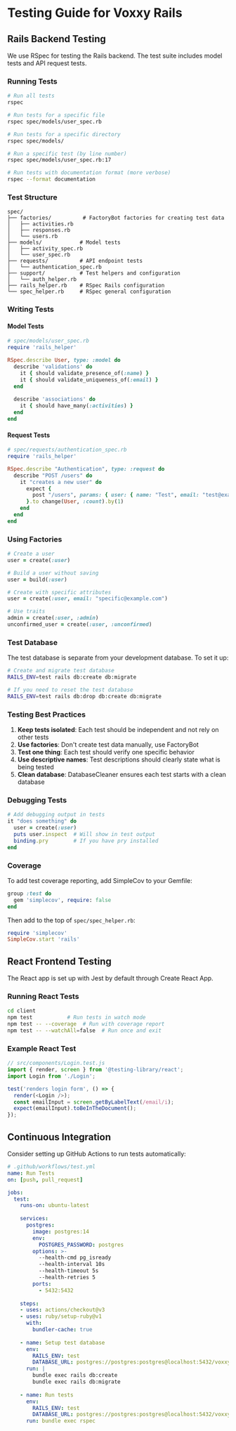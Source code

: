 # Testing Guide for Voxxy Rails

## Rails Backend Testing

We use RSpec for testing the Rails backend. The test suite includes model tests and API request tests.

### Running Tests

```bash
# Run all tests
rspec

# Run tests for a specific file
rspec spec/models/user_spec.rb

# Run tests for a specific directory
rspec spec/models/

# Run a specific test (by line number)
rspec spec/models/user_spec.rb:17

# Run tests with documentation format (more verbose)
rspec --format documentation
```

### Test Structure

```
spec/
├── factories/          # FactoryBot factories for creating test data
│   ├── activities.rb
│   ├── responses.rb
│   └── users.rb
├── models/            # Model tests
│   ├── activity_spec.rb
│   └── user_spec.rb
├── requests/          # API endpoint tests
│   └── authentication_spec.rb
├── support/           # Test helpers and configuration
│   └── auth_helper.rb
├── rails_helper.rb    # RSpec Rails configuration
└── spec_helper.rb     # RSpec general configuration
```

### Writing Tests

#### Model Tests
```ruby
# spec/models/user_spec.rb
require 'rails_helper'

RSpec.describe User, type: :model do
  describe 'validations' do
    it { should validate_presence_of(:name) }
    it { should validate_uniqueness_of(:email) }
  end
  
  describe 'associations' do
    it { should have_many(:activities) }
  end
end
```

#### Request Tests
```ruby
# spec/requests/authentication_spec.rb
require 'rails_helper'

RSpec.describe "Authentication", type: :request do
  describe "POST /users" do
    it "creates a new user" do
      expect {
        post "/users", params: { user: { name: "Test", email: "test@example.com", password: "password123" } }
      }.to change(User, :count).by(1)
    end
  end
end
```

### Using Factories

```ruby
# Create a user
user = create(:user)

# Build a user without saving
user = build(:user)

# Create with specific attributes
user = create(:user, email: "specific@example.com")

# Use traits
admin = create(:user, :admin)
unconfirmed_user = create(:user, :unconfirmed)
```

### Test Database

The test database is separate from your development database. To set it up:

```bash
# Create and migrate test database
RAILS_ENV=test rails db:create db:migrate

# If you need to reset the test database
RAILS_ENV=test rails db:drop db:create db:migrate
```

### Testing Best Practices

1. **Keep tests isolated**: Each test should be independent and not rely on other tests
2. **Use factories**: Don't create test data manually, use FactoryBot
3. **Test one thing**: Each test should verify one specific behavior
4. **Use descriptive names**: Test descriptions should clearly state what is being tested
5. **Clean database**: DatabaseCleaner ensures each test starts with a clean database

### Debugging Tests

```ruby
# Add debugging output in tests
it "does something" do
  user = create(:user)
  puts user.inspect  # Will show in test output
  binding.pry        # If you have pry installed
end
```

### Coverage

To add test coverage reporting, add SimpleCov to your Gemfile:

```ruby
group :test do
  gem 'simplecov', require: false
end
```

Then add to the top of `spec/spec_helper.rb`:

```ruby
require 'simplecov'
SimpleCov.start 'rails'
```

## React Frontend Testing

The React app is set up with Jest by default through Create React App.

### Running React Tests

```bash
cd client
npm test           # Run tests in watch mode
npm test -- --coverage  # Run with coverage report
npm test -- --watchAll=false  # Run once and exit
```

### Example React Test

```javascript
// src/components/Login.test.js
import { render, screen } from '@testing-library/react';
import Login from './Login';

test('renders login form', () => {
  render(<Login />);
  const emailInput = screen.getByLabelText(/email/i);
  expect(emailInput).toBeInTheDocument();
});
```

## Continuous Integration

Consider setting up GitHub Actions to run tests automatically:

```yaml
# .github/workflows/test.yml
name: Run Tests
on: [push, pull_request]

jobs:
  test:
    runs-on: ubuntu-latest
    
    services:
      postgres:
        image: postgres:14
        env:
          POSTGRES_PASSWORD: postgres
        options: >-
          --health-cmd pg_isready
          --health-interval 10s
          --health-timeout 5s
          --health-retries 5
        ports:
          - 5432:5432
    
    steps:
    - uses: actions/checkout@v3
    - uses: ruby/setup-ruby@v1
      with:
        bundler-cache: true
    
    - name: Setup test database
      env:
        RAILS_ENV: test
        DATABASE_URL: postgres://postgres:postgres@localhost:5432/voxxy_test
      run: |
        bundle exec rails db:create
        bundle exec rails db:migrate
    
    - name: Run tests
      env:
        RAILS_ENV: test
        DATABASE_URL: postgres://postgres:postgres@localhost:5432/voxxy_test
      run: bundle exec rspec
```